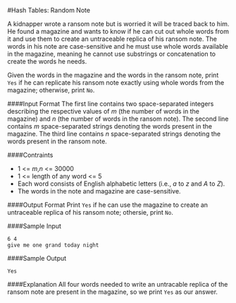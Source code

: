 #Hash Tables: Random Note

A kidnapper wrote a ransom note but is worried it will be traced back to him. He found a magazine and wants to know if he can cut out whole words from it and use them to create an untraceable replica of his ransom note. The words in his note are case-sensitive and he must use whole words available in the magazine, meaning he cannot use substrings or concatenation to create the words he needs.

Given the words in the magazine and the words in the ransom note, print `Yes` if he can replicate his ransom note exactly using whole words from the magazine; otherwise, print `No`.

####Input Format
The first line contains two space-separated integers describing the respective values of *m* (the number of words in the magazine) and *n* (the number of words in the ransom note).
The second line contains *m* space-separated strings denoting the words present in the magazine.
The third line contains *n* space-separated strings denoting the words present in the ransom note.

####Contraints
 - 1 <= *m*,*n* <= 30000
 - 1 <= length of any word <= 5
 - Each word consists of English alphabetic letters (i.e., *a* to *z* and *A* to *Z*).
 - The words in the note and magazine are case-sensitive.
 
####Output Format
Print `Yes` if he can use the magazine to create an untraceable replica of his ransom note; othersie, print `No`.

####Sample Input
```
6 4
give me one grand today night
```

####Sample Output
```
Yes
```

####Explanation
All four words needed to write an untracable replica of the ransom note are present in the magazine, so we print `Yes` as our answer.
